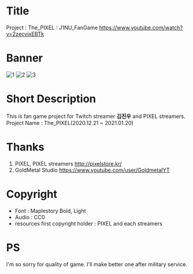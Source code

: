 # Title
Project : The_PIXEL : J1NU_FanGame
https://www.youtube.com/watch?v=2zecvixEBTk

# Banner
![1](https://user-images.githubusercontent.com/76653265/106374019-7e60a400-63c2-11eb-9abe-8f79acf0caac.jpg)
![2](https://user-images.githubusercontent.com/76653265/106374021-891b3900-63c2-11eb-881a-92e177471909.png)
![3](https://user-images.githubusercontent.com/76653265/106374036-8fa9b080-63c2-11eb-96a0-1edcf37d3f3b.png)

# Short Description
This is fan game project for Twitch streamer **김진우** and PIXEL streamers.  
Project Name : The_PIXEL(2020.12.21 ~ 2021.01.20)


# Thanks 
1. PIXEL, PIXEL streamers http://pixelstore.kr/
2. GoldMetal Studio https://www.youtube.com/user/GoldmetalYT

# Copyright
+ Font : Maplestory Bold, Light
+ Audio : CC0
+ resources first copyright holder : PIXEL and each streamers

# PS
I'm so sorry for quality of game. I'll make better one after military service.
